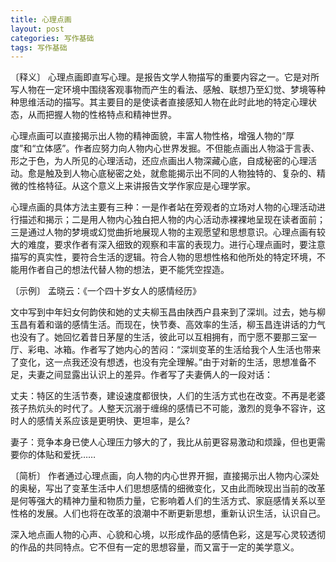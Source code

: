 ```yaml
---
title: 心理点画
layout: post
categories: 写作基础
tags: 写作基础
---
```


〔释义〕 心理点画即直写心理。是报告文学人物描写的重要内容之一。它是对所写人物在一定环境中围绕客观事物而产生的看法、感触、联想乃至幻觉、梦境等种种思维活动的描写。其主要目的是使读者直接感知人物在此时此地的特定心理状态，从而把握人物的性格特点和精神世界。

心理点画可以直接揭示出人物的精神面貌，丰富人物性格，增强人物的“厚度”和“立体感”。作者应努力向人物内心世界发掘。不但能点画出人物溢于言表、形之于色，为人所见的心理活动，还应点画出人物深藏心底，自成秘密的心理活动。愈是触及到人物心底秘密之处，就愈能揭示出不同的人物独特的、复杂的、精微的性格特征。从这个意义上来讲报告文学作家应是心理学家。

心理点画的具体方法主要有三种：一是作者站在旁观者的立场对人物的心理活动进行描述和揭示；二是用人物内心独白把人物的内心活动赤裸裸地呈现在读者面前；三是通过人物的梦境或幻觉曲折地展现人物的主观愿望和思想意识。心理点画有较大的难度，要求作者有深入细致的观察和丰富的表现力。进行心理点画时，要注意描写的真实性，要符合生活的逻辑。符合人物的思想性格和他所处的特定环境，不能用作者自己的想法代替人物的想法，更不能凭空捏造。

〔示例〕 孟晓云：《一个四十岁女人的感情经历》

文中写到中年妇女何韵侠和她的丈夫柳玉昌由陕西户县来到了深圳。过去，她与柳玉昌有着和谐的感情生活。而现在，快节奏、高效率的生活，柳玉昌连讲话的力气也没有了。她回忆着昔日茅屋的生活，彼此可以互相拥有，而宁愿不要那三室一厅、彩电、冰箱。作者写了她内心的苦闷：“深圳变革的生活给我个人生活也带来了变化，这一点我还没有想透，也没有完全理解。”由于对新的生活，思想准备不足，夫妻之间显露出认识上的差异。作者写了夫妻俩人的一段对话：

丈夫：特区的生活节奏，建设速度都很快，人们的生活方式也在改变。不再是老婆孩子热炕头的时代了。人整天沉溺于缠绵的感情已不可能，激烈的竞争不容许，这时人的感情关系应该是更明快、更坦率，是么?

妻子：竞争本身已使人心理压力够大的了，我比从前更容易激动和烦躁，但也更需要你的体贴和爱抚……

〔简析〕 作者通过心理点画，向人物的内心世界开掘，直接揭示出人物内心深处的奥秘，写出了变革生活中人们思想感情的细微变化，又由此而映现出当前的改革是何等强大的精神力量和物质力量，它影响着人们的生活方式、家庭感情关系以至性格的发展。人们也将在改革的浪潮中不断更新思想，重新认识生活，认识自己。

深入地点画人物的心声、心貌和心境，以形成作品的感情色彩，这是写心灵较透彻的作品的共同特点。它不但有一定的思想容量，而又富于一定的美学意义。 